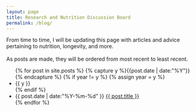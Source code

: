 ```yaml
---
layout: page
title: Research and Nutrition Discussion Board
permalink: /blog/
---
```

From time to time, I will be updating this page with articles and advice pertaining to nutrition, longevity, and more.
<br><br>
As posts are made, they will be ordered from most recent to least recent.

<ul class="listing">
{% for post in site.posts %}
  {% capture y %}{{post.date | date:"%Y"}}{% endcapture %}
  {% if year != y %}
    {% assign year = y %}
    <li class="listing-seperator">{{ y }}</li>
  {% endif %}
  <li class="listing-item">
    <time datetime="{{ post.date | date:"%Y-%m-%d" }}">{{ post.date | date:"%Y-%m-%d" }}</time>
    <a href="{{ post.url }}" title="{{ post.title }}">{{ post.title }}</a>
  </li>
{% endfor %}
</ul>

